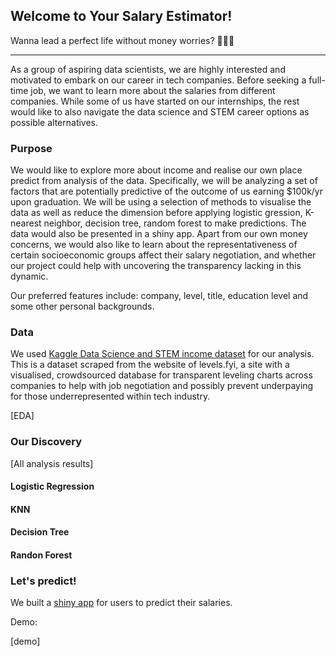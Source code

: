 ## Welcome to Your Salary Estimator!

Wanna lead a perfect life without money worries? 🤑🤑🤑

---

As a group of aspiring data scientists, we are highly interested and motivated to embark on our career in tech companies. Before seeking a full-time job, we want to learn more about the salaries from different companies. While some of us have started on our internships, the rest would like to also navigate the data science and STEM career options as possible alternatives. 

### Purpose

We would like to explore more about income and realise our own place predict from analysis of the data. Specifically, we will be analyzing a set of factors that are potentially predictive of the outcome of us earning $100k/yr upon graduation. We will be using a selection of methods to visualise the data as well as reduce the dimension before applying logistic gression, K-nearest neighbor, decision tree, random forest to make predictions. The data would also be presented in a shiny app. Apart from our own money concerns, we would also like to learn about the representativeness of certain socioeconomic groups affect their salary negotiation, and whether our project could help with uncovering the transparency lacking in this dynamic.

Our preferred features include: company, level, title, education level and some other personal backgrounds.

### Data

We used [Kaggle Data Science and STEM income dataset](https://www.kaggle.com/jackogozaly/data-science-and-stem-salaries) for our analysis. This is a dataset scraped from the website of levels.fyi, a site with a visualised, crowdsourced database for transparent leveling charts across companies to help with job negotiation and possibly prevent underpaying for those underrepresented within tech industry.

[EDA]

### Our Discovery

[All analysis results]

#### Logistic Regression

#### KNN

#### Decision Tree

#### Randon Forest

### Let's predict!

We built a [shiny app](https://ykxxx.shinyapps.io/predictor/) for users to predict their salaries.

Demo:

[demo]

